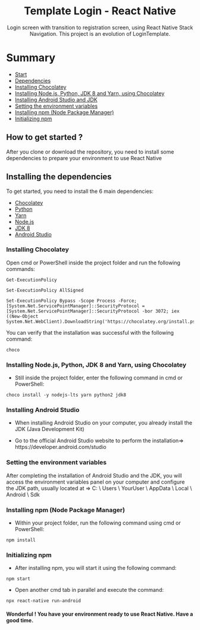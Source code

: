 <h1 align="center">Template Login - React Native</h1>
<p align="center">Login screen with transition to registration screen, using React Native Stack Navigation. This project is an evolution of LoginTemplate.</p>

Summary
=================
<!--ts-->
   * [Start](#start)
   * [Dependencies](#dependencies)
   * [Installing Chocolatey](#chocolatey)
   * [Installing Node.js, Python, JDK 8 and Yarn, using Chocolatey](#others)
   * [Installing Android Studio and JDK](#android)
   * [Setting the environment variables](#environment)
   * [Installing npm (Node Package Manager)](#npm)
   * [Initializing npm](#init)
<!--te-->

<h2 id="start">How to get started ?</h2>
<p>After you clone or download the repository, you need to install some dependencies to prepare your environment to use React Native</p>

<h2 id="dependencies">Installing the dependencies</h2>
<p>To get started, you need to install the 6 main dependencies:</p>

<!--ts-->
   * [Chocolatey](#chocolatey)
   * [Python](#others)
   * [Yarn](#others)
   * [Node.js](#others)
   * [JDK 8](#android)
   * [Android Studio](#android)
<!--te-->

<h3 id="chocolatey">Installing Chocolatey</h3>
<p>Open cmd or PowerShell inside the project folder and run the following commands:</p>

<pre><code>Get-ExecutionPolicy</code></pre>
<pre><code>Set-ExecutionPolicy AllSigned</code></pre>
<pre><code>Set-ExecutionPolicy Bypass -Scope Process -Force; [System.Net.ServicePointManager]::SecurityProtocol = [System.Net.ServicePointManager]::SecurityProtocol -bor 3072; iex ((New-Object System.Net.WebClient).DownloadString('https://chocolatey.org/install.ps1'))</code></pre>

<p>You can verify that the installation was successful with the following command:</p>

<pre><code>choco</code></pre>

<h3 id="others">Installing Node.js, Python, JDK 8 and Yarn, using Chocolatey</h3>
<ul><li>Still inside the project folder, enter the following command in cmd or PowerShell:</li></ul>

<pre><code>choco install -y nodejs-lts yarn python2 jdk8</code></pre>

<h3 id="android">Installing Android Studio</h3>

<ul><li>When installing Android Studio on your computer, you already install the JDK (Java Development Kit)</li></ul>
<ul><li>Go to the official Android Studio website to perform the installation=> https://developer.android.com/studio</li></ul>

<h3 id="environment">Setting the environment variables</h3>
<p>After completing the installation of Android Studio and the JDK, you will access the environment variables panel on your computer and configure the JDK path, usually located at => C: \ Users \ YourUser \ AppData \ Local \ Android \ Sdk</p>

<h3 id="npm">Installing npm (Node Package Manager)</h3>
<ul><li>Within your project folder, run the following command using cmd or PowerShell:</li></ul>

<pre><code>npm install</code></pre>

<h3 id="init">Initializing npm</h3>
<ul><li>After installing npm, you will start it using the following command:</li></ul>

<pre><code>npm start</code></pre>

<ul><li>Open another cmd tab in parallel and execute the command:</li></ul>

<pre><code>npx react-native run-android</code></pre>

<h4>Wonderful ! You have your environment ready to use React Native. Have a good time.</h4>

